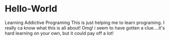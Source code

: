 # Hello-World
Learning
Addictive Programing 
This is just helping me to learn programing.
I really ca know what this is all about!
Omg! i seem to have gotten a clue....it's hard learning on your own, 
but it could pay off a lot!
